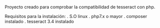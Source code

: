 Proyecto creado para comprobar la compatibilidad de tesseract con php.

Requisitos para la instalación: 
    . S.O linux
    . php7.x o mayor
    . composer instalado
    . tesseract 3.4 instalado 
